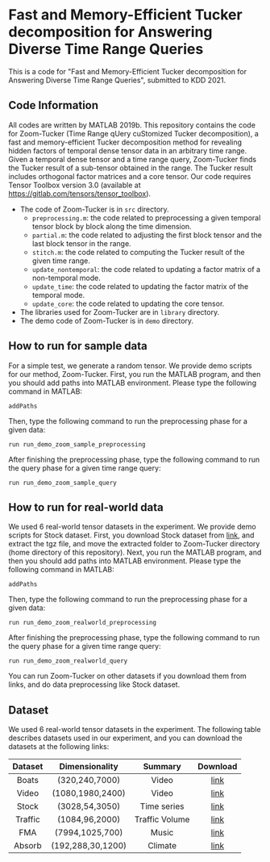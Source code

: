 # Fast and Memory-Efficient Tucker decomposition for Answering Diverse Time Range Queries
This is a code for "Fast and Memory-Efficient Tucker decomposition for Answering Diverse Time Range Queries", submitted to KDD 2021.

## Code Information
All codes are written by MATLAB 2019b.
This repository contains the code for Zoom-Tucker (Time Range qUery cuStomized Tucker decomposition), a fast and memory-efficient Tucker decomposition method for revealing hidden factors of temporal dense tensor data in an arbitrary time range. Given a temporal dense tensor and a time range query, Zoom-Tucker finds the Tucker result of a sub-tensor obtained in the range. The Tucker result includes orthogonal factor matrices and a core tensor.
Our code requires Tensor Toolbox version 3.0 (available at https://gitlab.com/tensors/tensor_toolbox).

* The code of Zoom-Tucker is in `src` directory.
    * `preprocessing.m`: the code related to preprocessing a given temporal tensor block by block along the time dimension.
    * `partial.m`: the code related to adjusting the first block tensor and the last block tensor in the range.
    * `stitch.m`: the code related to computing the Tucker result of the given time range.
    * `update_nontemporal`: the code related to updating a factor matrix of a non-temporal mode.
    * `update_time`: the code related to updating the factor matrix of the temporal mode.
    * `update_core`: the code related to updating the core tensor.
* The libraries used for Zoom-Tucker are in `library` directory.
* The demo code of Zoom-Tucker is in `demo` directory.

## How to run for sample data
For a simple test, we generate a random tensor.
We provide demo scripts for our method, Zoom-Tucker.
First, you run the MATLAB program, and then you should add paths into MATLAB environment. Please type the following command in MATLAB:  
   
   `addPaths`

Then, type the following command to run the preprocessing phase for a given data:  
   
   `run run_demo_zoom_sample_preprocessing`

After finishing the preprocessing phase, type the following command to run the query phase for a given time range query:  
 
   `run run_demo_zoom_sample_query`    

## How to run for real-world data
We used 6 real-world tensor datasets in the experiment.
We provide demo scripts for Stock dataset.
First, you download Stock dataset from [link](https://drive.google.com/file/d/1iMn0EpsCpE4FooINg1u4Z9I8OAktCW6h/view?usp=sharing), and extract the tgz file, and move the extracted folder to Zoom-Tucker directory (home directory of this repository).
Next, you run the MATLAB program, and then you should add paths into MATLAB environment. Please type the following command in MATLAB:  
    
   `addPaths`


Then, type the following command to run the preprocessing phase for a given data:  
   
   `run run_demo_zoom_realworld_preprocessing`

After finishing the preprocessing phase, type the following command to run the query phase for a given time range query:  
   
   `run run_demo_zoom_realworld_query`       

You can run Zoom-Tucker on other datasets if you download them from links, and do data preprocessing like Stock dataset.

## Dataset
We used 6 real-world tensor datasets in the experiment.
The following table describes datasets used in our experiment, and you can download the datasets at the following links:


|  Dataset  | Dimensionality | Summary | Download |
|:---------:|:--------------:|:-------:|:--------:|
|   Boats   | (320,240,7000) |  Video  | [link](http://jacarini.dinf.usherbrooke.ca/dataset2012/)|
|   Video   |(1080,1980,2400)|  Video  | [link](https://github.com/OsmanMalik/tucker-tensorsketch)|
|   Stock   | (3028,54,3050) |  Time series  | [link](https://drive.google.com/file/d/1iMn0EpsCpE4FooINg1u4Z9I8OAktCW6h/view?usp=sharing)|
|  Traffic  | (1084,96,2000) |  Traffic Volume  | [link](https://github.com/florinsch/BigTrafficData)|
|    FMA    | (7994,1025,700)|  Music  | [link](https://github.com/mdeff/fma)|
|  Absorb   |(192,288,30,1200)|  Climate  | [link](https://www.earthsystemgrid.org/)|
